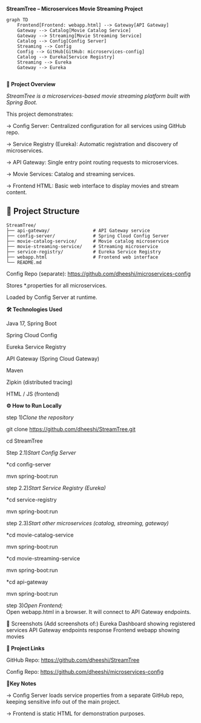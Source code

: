 **StreamTree – Microservices Movie Streaming Project**


```mermaid
graph TD
    Frontend[Frontend: webapp.html] --> Gateway[API Gateway]
    Gateway --> Catalog[Movie Catalog Service]
    Gateway --> Streaming[Movie Streaming Service]
    Catalog --> Config[Config Server]
    Streaming --> Config
    Config --> GitHub[GitHub: microservices-config]
    Catalog --> Eureka[Service Registry]
    Streaming --> Eureka
    Gateway --> Eureka


```


**🚀 Project Overview**

_StreamTree is a microservices-based movie streaming platform built with Spring Boot._

This project demonstrates:

-> Config Server: Centralized configuration for all services using GitHub repo.

-> Service Registry (Eureka): Automatic registration and discovery of microservices.

-> API Gateway: Single entry point routing requests to microservices.

-> Movie Services: Catalog and streaming services.

-> Frontend HTML: Basic web interface to display movies and stream content.



## 📂 Project Structure

```
StreamTree/
├── api-gateway/                # API Gateway service
├── config-server/              # Spring Cloud Config Server
├── movie-catalog-service/      # Movie catalog microservice
├── movie-streaming-service/    # Streaming microservice
├── service-registry/           # Eureka Service Registry
├── webapp.html                 # Frontend web interface
└── README.md
```


Config Repo (separate): https://github.com/dheeshi/microservices-config

Stores *.properties for all microservices.

Loaded by Config Server at runtime.




**🛠 Technologies Used**

Java 17, Spring Boot

Spring Cloud Config

Eureka Service Registry

API Gateway (Spring Cloud Gateway)

Maven

Zipkin (distributed tracing)

HTML / JS (frontend)



**⚙ How to Run Locally**


step 1)_Clone the repository_

git clone https://github.com/dheeshi/StreamTree.git 

cd StreamTree



Step 2.1)_Start Config Server_

*cd config-server  

mvn spring-boot:run



step 2.2)_Start Service Registry (Eureka)_

*cd service-registry

mvn spring-boot:run



step 2.3)_Start other microservices (catalog, streaming, gateway)_

*cd movie-catalog-service

mvn spring-boot:run

*cd movie-streaming-service

mvn spring-boot:run

*cd api-gateway

mvn spring-boot:run


step 3)_Open Frontend;_    
Open webapp.html in a browser.
It will connect to API Gateway endpoints.



📸 Screenshots
(Add screenshots of:)
Eureka Dashboard showing registered services
API Gateway endpoints response
Frontend webapp showing movies



**🔗 Project Links**

GitHub Repo: https://github.com/dheeshi/StreamTree

Config Repo: https://github.com/dheeshi/microservices-config


**📝Key Notes**

-> Config Server loads service properties from a separate GitHub repo, keeping sensitive info out of the main project.

-> Frontend is static HTML for demonstration purposes.



